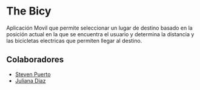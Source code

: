 # The Bicy #
Aplicación Movil que permite seleccionar un lugar de destino basado en la posición actual en la que se encuentra el usuario y determina la distancia y las bicicletas electricas que permiten llegar al destino.

## Colaboradores ##
- [Steven Puerto](https://github.com/stevenn2012)
- [Juliana Diaz](https://github.com/julidr)
